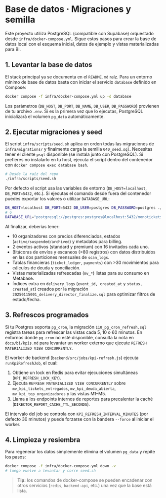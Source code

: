 # Base de datos · Migraciones y semilla

Este proyecto utiliza PostgreSQL (compatible con Supabase) orquestado desde `infra/docker-compose.yml`. Sigue estos pasos para crear la base de datos local con el esquema inicial, datos de ejemplo y vistas materializadas para BI.

## 1. Levantar la base de datos

El stack principal ya se documenta en el `README.md` raíz. Para un entorno mínimo de base de datos basta con iniciar el servicio `database` definido en Compose:

```bash
docker compose -f infra/docker-compose.yml up -d database
```

Los parámetros (`DB_HOST`, `DB_PORT`, `DB_NAME`, `DB_USER`, `DB_PASSWORD`) provienen de tu archivo `.env`. Si es la primera vez que lo ejecutas, PostgreSQL inicializará el volumen `pg_data` automáticamente.

## 2. Ejecutar migraciones y seed

El script `infra/scripts/seed.sh` aplica en orden todas las migraciones de `infra/migrations/` y finalmente carga la semilla `040_seed.sql`.
Necesitas tener el cliente `psql` disponible (se instala junto con PostgreSQL). Si prefieres no instalarlo en tu host, ejecuta el script dentro del contenedor con `docker compose exec database bash`.

```bash
# Desde la raíz del repo
./infra/scripts/seed.sh
```

Por defecto el script usa las variables de entorno (`DB_HOST=localhost`, `DB_PORT=5432`, etc.). Si ejecutas el comando desde fuera del contenedor puedes exportar los valores o utilizar `DATABASE_URL`:

```bash
DB_HOST=localhost DB_PORT=5432 DB_USER=postgres DB_PASSWORD=postgres ./infra/scripts/seed.sh
# o
DATABASE_URL="postgresql://postgres:postgres@localhost:5432/monotickets" ./infra/scripts/seed.sh
```

Al finalizar, deberías tener:

- 10 organizadores con precios diferenciados, estados (`active/suspended/archived`) y metadatos para billing.
- 2 eventos activos (standard y premium) con 16 invitados cada uno.
- Bitácoras de envíos y escaneos (>80 registros) con datos distribuidos en las dos particiones mensuales de `scan_logs`.
- Tablas financieras (`ticket_ledger`, `payments`) con >30 movimientos para cálculos de deuda y conciliación.
- Vistas materializadas refrescadas (`mv_*`) listas para su consumo en Metabase.
- Índices extra en `delivery_logs` (`event_id, created_at` y `status, created_at`) creados por la migración `20250115001_delivery_director_finalize.sql` para optimizar filtros de estado/fecha.

## 3. Refrescos programados

Si tu Postgres soporta `pg_cron`, la migración `110_pg_cron_refresh.sql` registra tareas para refrescar las vistas cada 5, 10 o 60 minutos. En entornos donde `pg_cron` no esté disponible, consulta la nota en `docs/bi/kpis.md` para levantar un worker externo que ejecute `REFRESH MATERIALIZED VIEW CONCURRENTLY`.

El worker de backend (`backend/src/jobs/kpi-refresh.js`) ejecuta `runKpiRefreshJob`, el cual:

1. Obtiene un lock en Redis para evitar ejecuciones simultáneas (`KPI_REFRESH_LOCK_KEY`).
2. Ejecuta `REFRESH MATERIALIZED VIEW CONCURRENTLY` sobre `mv_kpi_tickets_entregados`, `mv_kpi_deuda_abierta`, `mv_kpi_top_organizadores` y las vistas M1–M5.
3. Llama a los endpoints internos de reportes para precalentar la caché (`DIRECTOR_REPORT_CACHE_TTL_SECONDS`).

El intervalo del job se controla con `KPI_REFRESH_INTERVAL_MINUTES` (por defecto 30 minutos) y puede forzarse con la bandera `--force` al iniciar el worker.

## 4. Limpieza y resiembra

Para regenerar los datos simplemente elimina el volumen `pg_data` y repite los pasos:

```bash
docker compose -f infra/docker-compose.yml down -v
# luego vuelve a levantar y corre seed.sh
```

> **Tip:** los comandos de docker-compose se pueden encadenar con otros servicios (`redis`, `backend-api`, etc.) una vez que la base está lista.
